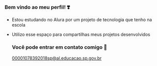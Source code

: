 ### Bem vindo ao meu perfil! ❣️

- Estou estudando no Alura por um projeto de tecnologia que tenho na escola
- Utilizo esse espaço para compartilhas meus projetos desenvolvidos

  ### Você pode entrar em contato comigo 📧
  00001078392018sp@al.educacao.sp.gov.br
  
